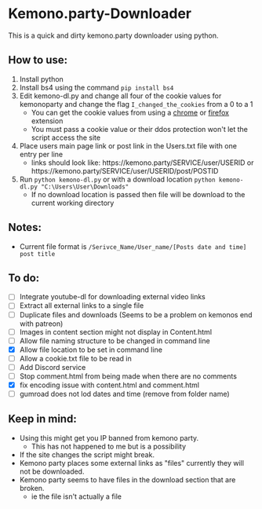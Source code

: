 # Kemono.party-Downloader
This is a quick and dirty kemono.party downloader using python.

## How to use:
1. Install python
2. Install bs4 using the command ```pip install bs4``` 
3. Edit kemono-dl.py and change all four of the cookie values for kemonoparty and change the flag ```I_changed_the_cookies``` from a 0 to a 1 
   - You can get the cookie values from using a [chrome](https://chrome.google.com/webstore/detail/get-cookiestxt/bgaddhkoddajcdgocldbbfleckgcbcid?hl=en) or [firefox](https://addons.mozilla.org/en-US/firefox/addon/cookies-txt/) extension
   - You must pass a cookie value or their ddos protection won't let the script access the site 
4. Place users main page link or post link in the Users.txt file with one entry per line
   - links should look like: https://<span></span>kemono.party/SERVICE/user/USERID or https://<span></span>kemono.party/SERVICE/user/USERID/post/POSTID
5. Run ```python kemono-dl.py``` or with a download location ```python kemono-dl.py "C:\Users\User\Downloads"```
   - If no download location is passed then file will be download to the current working directory
   
## Notes:
- Current file format is ```/Serivce_Name/User_name/[Posts date and time] post title```

## To do:
- [ ] Integrate youtube-dl for downloading external video links
- [ ] Extract all external links to a single file
- [ ] Duplicate files and downloads (Seems to be a problem on kemonos end with patreon)
- [ ] Images in content section might not display in Content.html
- [ ] Allow file naming structure to be changed in command line
- [X] Allow file location to be set in command line
- [ ] Allow a cookie.txt file to be read in
- [ ] Add Discord service
- [ ] Stop comment.html from being made when there are no comments
- [X] fix encoding issue with content.html and comment.html
- [ ] gumroad does not lod dates and time (remove from folder name) 

## Keep in mind:
- Using this might get you IP banned from kemono party.
  - This has not happened to me but is a possibility 
- If the site changes the script might break.
- Kemono party places some external links as "files" currently they will not be downloaded.
- Kemono party seems to have files in the download section that are broken.
  - ie the file isn't actually a file
